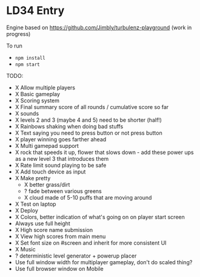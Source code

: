 LD34 Entry
============================

Engine based on https://github.com/Jimbly/turbulenz-playground (work in progress)

To run
* `npm install`
* `npm start`

TODO:
* X Allow multiple players
* X Basic gameplay
* X Scoring system
* X Final summary score of all rounds / cumulative score so far
* X sounds
* X levels 2 and 3 (maybe 4 and 5) need to be shorter (half!)
* X Rainbows shaking when doing bad stuffs
* X Text saying you need to press button or not press button
* X player winning goes farther ahead
* X Multi gamepad support
* X rock that speeds it up, flower that slows down - add these power ups as a new level 3 that introduces them
* X Rate limit sound playing to be safe
* X Add touch device as input
* X Make pretty
  * X better grass/dirt
  * ? fade between various greens
  * X cloud made of 5-10 puffs that are moving around
* X Test on laptop
* X Deploy
* X Colors, better indication of what's going on on player start screen
* Always use full height
* X High score name submission
* X View high scores from main menu
* X Set font size on #screen and inherit for more consistent UI
* X Music
* ? deterministic level generator + powerup placer
* Use full window width for multiplayer gameplay, don't do scaled thing?
* Use full browser window on Mobile
